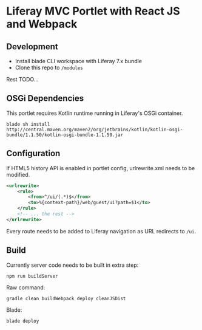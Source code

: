 # Liferay MVC Portlet with React JS and Webpack

## Development

* Install blade CLI workspace with Liferay 7.x bundle
* Clone this repo to `/modules`

Rest TODO...

## OSGi Dependencies

This portlet requires Kotlin runtime running in Liferay's OSGi container.

```
blade sh install http://central.maven.org/maven2/org/jetbrains/kotlin/kotlin-osgi-bundle/1.1.50/kotlin-osgi-bundle-1.1.50.jar
```

## Configuration

If HTML5 history API is enabled in portlet config, urlrewrite.xml needs to be modified.
 
```xml
<urlrewrite>
    <rule>
        <from>^/ui/(.*)$</from>
        <to>%{context-path}/web/guest/ui?path=$1</to>
    </rule>
    <!-- ... the rest -->
</urlrewrite>
```   

Every route needs to be added to Liferay navigation as URL redirects to `/ui`.

## Build

Currently server code needs to be built in extra step:

    npm run buildServer

Raw command: 
    
    gradle clean buildWebpack deploy cleanJSDist

Blade: 
        
    blade deploy